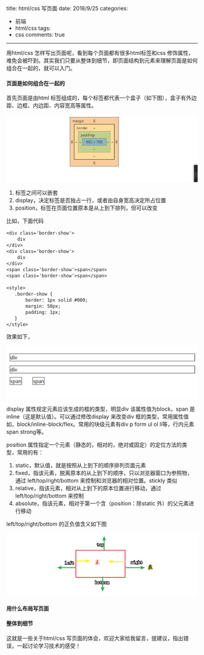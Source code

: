 title: html/css 写页面
date: 2018/9/25
categories:

- 前端
- html/css
tags:
- css
comments: true
---

用html/css 怎样写出页面呢，看到每个页面都有很多html标签和css 修饰属性，难免会被吓到。其实我们只要从整体到细节，即页面结构到元素来理解页面是如何组合在一起的，就可以入门。

#### 页面是如何组合在一起的
首先页面是由html 标签组成的，每个标签都代表一个盒子（如下图），盒子有外边距、边框、内边距、内容宽高等属性。

![box](/images/20180925/box.png)

1. 标签之间可以嵌套
2. display，决定标签是否独占一行，或者由自身宽高决定所占位置
3. position，标签在页面位置原本是从上到下排列，但可以改变

比如，下面代码
```
<div class='border-show'>
    div 
</div>
<div class='border-show'>
    div 
</div>
<span class='border-show'>span</span>
<span class='border-show'>span</span>

<style>
   .border-show {
       border: 1px solid #000;
       margin: 50px;
       padding: 1px;
   }
</style>
```
效果如下，

![div_span](/images/20180925/div_span.png)

display 属性规定元素应该生成的框的类型，明显div 该属性值为block，span 是inline（这是默认值）。可以通过修改display 来改变div 框的类型，常用属性值如，block/inline-block/flex。常用的块级元素有div p form ul ol li等，行内元素span strong等。

position 属性指定一个元素（静态的，相对的，绝对或固定）的定位方法的类型，常用的有：
1. static，默认值，就是按照从上到下的顺序排列页面元素
2. fixed，指该元素，脱离原本的从上到下的顺序，只以浏览器窗口为参照物，通过 left/top/right/bottom 来控制和浏览器的相对位置。stickly 类似
3. relative，指该元素，相对从上到下的原本位置进行移动，通过left/top/right/bottom 来控制
4. absolute，指该元素，相对于第一个含（position：除static 外）的父元素进行移动

left/top/right/bottom 的正负值含义如下图

![position](/images/20180925/position.png)

#### 用什么布局写页面



#### 整体到细节







这就是一些关于html/css 写页面的体会，欢迎大家给我留言，提建议，指出错误，一起讨论学习技术的感受！
